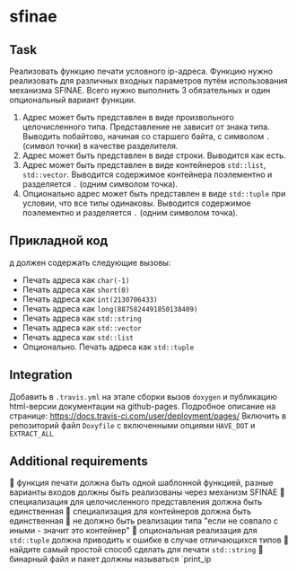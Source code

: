 # sfinae

## Task

Реализовать функцию печати условного ip-адреса.
Функцию нужно реализовать для различных входных параметров путём использования механизма
SFINAE. Всего нужно выполнить 3 обязательных и один опциональный вариант функции.
1. Адрес может быть представлен в виде произвольного целочисленного типа. Представление
не зависит от знака типа. Выводить побайтово, начиная со старшего байта, с символом `.`
(символ точки) в качестве разделителя.
2. Адрес может быть представлен в виде строки. Выводится как есть.
3. Адрес может быть представлен в виде контейнеров `std::list`, `std::vector`. Выводится
содержимое контейнера поэлементно и разделяется `.` (одним символом точка).
4. Опционально адрес может быть представлен в виде `std::tuple` при условии, что все типы
одинаковы. Выводится содержимое поэлементно и разделяется `.` (одним символом
точка).

## Прикладной код

д должен содержать следующие вызовы:
- Печать адреса как `char(-1)`
- Печать адреса как `short(0)`
- Печать адреса как `int(2130706433)`
- Печать адреса как `long(8875824491850138409)`
- Печать адреса как `std::string`
- Печать адреса как `std::vector`
- Печать адреса как `std::list`
- Опционально. Печать адреса как `std::tuple`

## Integration

Добавить в `.travis.yml` на этапе сборки вызов `doxygen` и публикацию html-версии документации
на github-pages. Подробное описание на странице:
https://docs.travis-ci.com/user/deployment/pages/
Включить в репозиторий файл `Doxyfile` с включенными опциями `HAVE_DOT` и `EXTRACT_ALL`

## Additional requirements

 функция печати должна быть одной шаблонной функцией, разные варианты входов
должны быть реализованы через механизм SFINAE
 специализация для целочисленного представления должна быть единственная
 специализация для контейнеров должна быть единственная
 не должно быть реализации типа "если не совпало с иными - значит это контейнер"
 опциональная реализация для `std::tuple` должна приводить к ошибке в случае
отличающихся типов
 найдите самый простой способ сделать для печати `std::string`
 бинарный файл и пакет должны называться `print_ip
